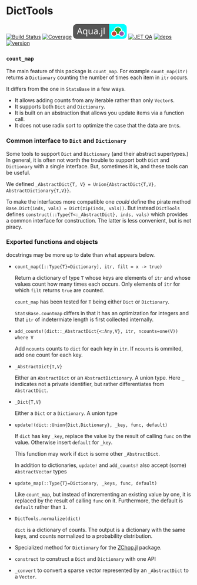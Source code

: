 # DictTools

[![Build Status](https://github.com/jlapeyre/DictTools.jl/actions/workflows/CI.yml/badge.svg?branch=main)](https://github.com/jlapeyre/DictTools.jl/actions/workflows/CI.yml?query=branch%3Amain)
[![Coverage](https://codecov.io/gh/jlapeyre/DictTools.jl/branch/main/graph/badge.svg)](https://codecov.io/gh/jlapeyre/DictTools.jl)
[![Aqua QA](https://raw.githubusercontent.com/JuliaTesting/Aqua.jl/master/badge.svg)](https://github.com/JuliaTesting/Aqua.jl)
[![JET QA](https://img.shields.io/badge/JET.jl-%E2%9C%88%EF%B8%8F-%23aa4444)](https://github.com/aviatesk/JET.jl)
[![deps](https://juliahub.com/docs/DictTools/deps.svg)](https://juliahub.com/ui/Packages/DictTools/2Dg1l?t=2)
[![version](https://juliahub.com/docs/DictTools/version.svg)](https://juliahub.com/ui/Packages/DictTools/2Dg1l)

### `count_map`

The main feature of this package is `count_map`. For example `count_map(itr)` returns a `Dictionary` counting
the number of times each item in `itr` occurs.

It differs from the one in `StatsBase` in a few ways.

* It allows adding counts from any iterable rather than only `Vector`s.
* It supports both `Dict` and `Dictionary`.
* It is built on an abstraction that allows you update items via a function call.
* It does not use radix sort to optimize the case that the data are `Int`s.

### Common interface to `Dict` and `Dictionary`

Some tools to support `Dict` and `Dictionary` (and their abstract supertypes.)
In general, it is often not worth the trouble to support both `Dict` and `Dictionary` with a single interface.
But, sometimes it is, and these tools can be useful.

We defined `_AbstractDict{T, V} = Union{AbstractDict{T,V}, AbstractDictionary{T,V}}`.

To make the interfaces more compatible one *could* define the pirate method `Base.Dict(inds, vals) = Dict(zip(inds, vals))`.
But instead `DictTools` defines `construct(::Type{T<:_AbstractDict}, inds, vals)` which provides a common interface for
construction. The latter is less convenient, but is not piracy.

### Exported functions and objects

docstrings may be more up to date than what appears below.

* `count_map([::Type{T}=Dictionary], itr, filt = x -> true)`

   Return a dictionary of type `T` whose keys are elements of `itr` and whose values count
   how many times each occurs. Only elements of `itr` for which `filt` returns `true` are
   counted.

   `count_map` has been tested for `T` being either `Dict` or `Dictionary`.

   `StatsBase.countmap` differs in that it has an optimization for integers and that `itr` of
   indetermiate length is first collected internally.

* `add_counts!(dict::_AbstractDict{<:Any,V}, itr, ncounts=one(V)) where V`

    Add `ncounts` counts to `dict` for each key in `itr`. If `ncounts` is ommited,
    add one count for each key.

* `_AbstractDict{T,V}`

   Either an `AbstractDict` or an `AbstractDictionary`. A union type.
   Here `_` indicates not a private identifier, but rather differentiates from `AbstractDict`.
* `_Dict{T,V}`

   Either a `Dict` or a `Dictionary`. A union type

* `update!(dict::Union{Dict,Dictionary}, _key, func, default)`

    If `dict` has key `_key`, replace the value by the result of calling `func` on the value.
    Otherwise insert `default` for `_key`.

    This function may work if `dict` is some other `_AbstractDict`.

    In addition to dictionaries, `update!` and `add_counts!` also accept (some) `AbstractVector` types

* `update_map(::Type{T}=Dictionary, _keys, func, default)`

    Like `count_map`, but instead of incrementing an existing value by one, it is replaced
    by the result of calling `func` on it. Furthermore, the default is `default` rather than `1`.

* `DictTools.normalize(dict)`

    `dict` is a dictionary of counts. The output is a dictionary with the same keys, and counts normalized to a probability distribution.

* Specialized method for `Dictionary` for the [ZChop.jl](https://github.com/jlapeyre/ZChop.jl) package.

* `construct` to construct a `Dict` and `Dictionary` with one API

* `_convert` to convert a sparse vector represented by an `_AbstractDict` to a `Vector`.
